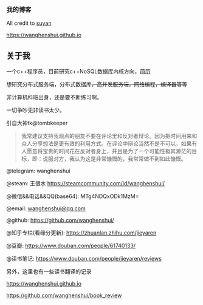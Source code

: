 ### 我的博客

All credit to [suyan](https://github.com/suyan/suyan.github.io)

https://wanghenshui.github.io

## 关于我

一个c++程序员，目前研究c++NoSQL数据库内核方向，[简历](https://github.com/wanghenshui/resume/blob/master/wqw.pdf)

想研究分布式服务端，分布式数据库~~，高并发服务端，网络编程，编译器等等~~

非计算机科班出身，还是要不断练习啊。



一切争吵无非读书太少。

引自大神tk@tombkeeper

> 我常建议支持我观点的朋友不要在评论里和反对者辩论。因为把时间用来和众人分享想法是更有效的利用方式。在评论中辩论当然不是不可以，如果有人愿意将宝贵的时间花在反对者身上，并且是为了一个可能性极其渺茫的目标，即：说服对方，我认为这是非常慷慨的，我常常做不到如此慷慨。



@telegram: wanghenshui 

@steam: 王很水 https://steamcommunity.com/id/wanghenshui/

@微信&&电话&&QQ(base64): MTg4NDQxODk1MzM=

@email: wanghenshui@qq.com

@github: https://github.com/wanghenshui/

@知乎专栏(看缘分更新): https://zhuanlan.zhihu.com/jieyaren

@豆瓣: https://www.douban.com/people/61740133/

@读书笔记: https://www.douban.com/people/jieyaren/reviews

另外，这里也有一些读书翻译的记录

https://wanghenshui.github.io

https://github.com/wanghenshui/book_review

